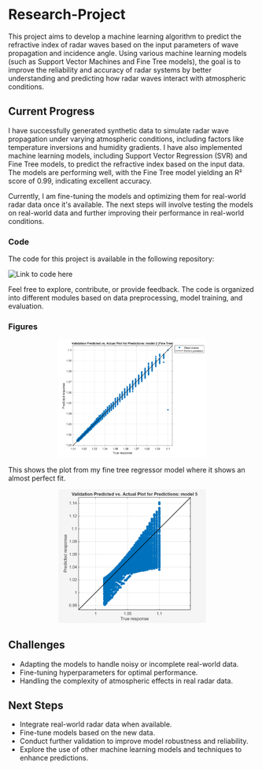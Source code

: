 # Research-Project

This project aims to develop a machine learning algorithm to predict the refractive index of radar waves based on the input parameters of wave propagation and incidence angle. Using various machine learning models (such as Support Vector Machines and Fine Tree models), the goal is to improve the reliability and accuracy of radar systems by better understanding and predicting how radar waves interact with atmospheric conditions.

## Current Progress
I have successfully generated synthetic data to simulate radar wave propagation under varying atmospheric conditions, including factors like temperature inversions and humidity gradients. I have also implemented machine learning models, including Support Vector Regression (SVR) and Fine Tree models, to predict the refractive index based on the input data. The models are performing well, with the Fine Tree model yielding an R² score of 0.99, indicating excellent accuracy.

Currently, I am fine-tuning the models and optimizing them for real-world radar data once it's available. The next steps will involve testing the models on real-world data and further improving their performance in real-world conditions.

### Code
The code for this project is available in the following repository:

![Link to code here](First_ML_Radar_for_git.m)

Feel free to explore, contribute, or provide feedback. The code is organized into different modules based on data preprocessing, model training, and evaluation.



### Figures
<div style="text-align: center;">
  <img src="figure1.png" alt="Plot Description" width="300"/>
</div>

This shows the plot from my fine tree regressor model where it shows an almost perfect fit.

<div style="text-align: center;">
  <img src="SVMplot.png" alt="Plot Description" width="300"/>
</div>

## Challenges
* Adapting the models to handle noisy or incomplete real-world data.
* Fine-tuning hyperparameters for optimal performance.
* Handling the complexity of atmospheric effects in real radar data.

## Next Steps
* Integrate real-world radar data when available.
* Fine-tune models based on the new data.
* Conduct further validation to improve model robustness and reliability.
* Explore the use of other machine learning models and techniques to enhance predictions.
